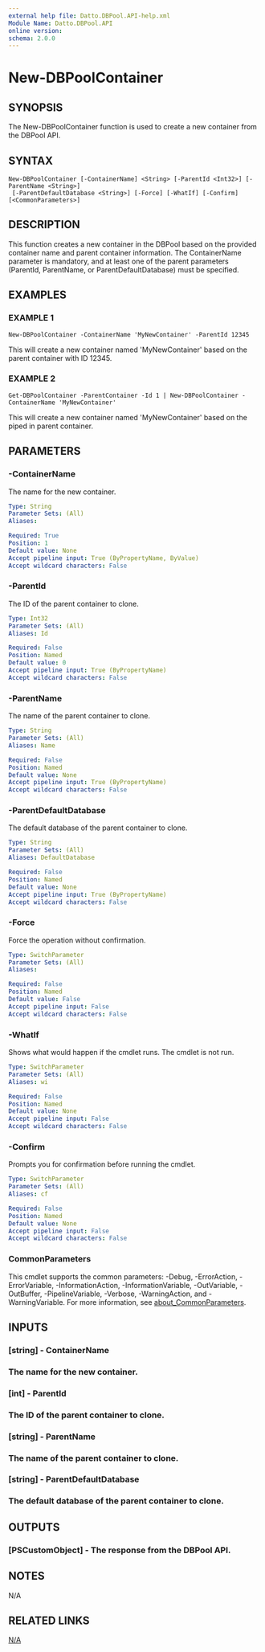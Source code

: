 ```yaml
---
external help file: Datto.DBPool.API-help.xml
Module Name: Datto.DBPool.API
online version:
schema: 2.0.0
---
```


# New-DBPoolContainer

## SYNOPSIS
The New-DBPoolContainer function is used to create a new container from the DBPool API.

## SYNTAX

```
New-DBPoolContainer [-ContainerName] <String> [-ParentId <Int32>] [-ParentName <String>]
 [-ParentDefaultDatabase <String>] [-Force] [-WhatIf] [-Confirm] [<CommonParameters>]
```

## DESCRIPTION
This function creates a new container in the DBPool based on the provided container name and parent container information.
The ContainerName parameter is mandatory, and at least one of the parent parameters (ParentId, ParentName, or ParentDefaultDatabase) must be specified.

## EXAMPLES

### EXAMPLE 1
```
New-DBPoolContainer -ContainerName 'MyNewContainer' -ParentId 12345
```

This will create a new container named 'MyNewContainer' based on the parent container with ID 12345.

### EXAMPLE 2
```
Get-DBPoolContainer -ParentContainer -Id 1 | New-DBPoolContainer -ContainerName 'MyNewContainer'
```

This will create a new container named 'MyNewContainer' based on the piped in parent container.

## PARAMETERS

### -ContainerName
The name for the new container.

```yaml
Type: String
Parameter Sets: (All)
Aliases:

Required: True
Position: 1
Default value: None
Accept pipeline input: True (ByPropertyName, ByValue)
Accept wildcard characters: False
```

### -ParentId
The ID of the parent container to clone.

```yaml
Type: Int32
Parameter Sets: (All)
Aliases: Id

Required: False
Position: Named
Default value: 0
Accept pipeline input: True (ByPropertyName)
Accept wildcard characters: False
```

### -ParentName
The name of the parent container to clone.

```yaml
Type: String
Parameter Sets: (All)
Aliases: Name

Required: False
Position: Named
Default value: None
Accept pipeline input: True (ByPropertyName)
Accept wildcard characters: False
```

### -ParentDefaultDatabase
The default database of the parent container to clone.

```yaml
Type: String
Parameter Sets: (All)
Aliases: DefaultDatabase

Required: False
Position: Named
Default value: None
Accept pipeline input: True (ByPropertyName)
Accept wildcard characters: False
```

### -Force
Force the operation without confirmation.

```yaml
Type: SwitchParameter
Parameter Sets: (All)
Aliases:

Required: False
Position: Named
Default value: False
Accept pipeline input: False
Accept wildcard characters: False
```

### -WhatIf
Shows what would happen if the cmdlet runs.
The cmdlet is not run.

```yaml
Type: SwitchParameter
Parameter Sets: (All)
Aliases: wi

Required: False
Position: Named
Default value: None
Accept pipeline input: False
Accept wildcard characters: False
```

### -Confirm
Prompts you for confirmation before running the cmdlet.

```yaml
Type: SwitchParameter
Parameter Sets: (All)
Aliases: cf

Required: False
Position: Named
Default value: None
Accept pipeline input: False
Accept wildcard characters: False
```

### CommonParameters
This cmdlet supports the common parameters: -Debug, -ErrorAction, -ErrorVariable, -InformationAction, -InformationVariable, -OutVariable, -OutBuffer, -PipelineVariable, -Verbose, -WarningAction, and -WarningVariable. For more information, see [about_CommonParameters](http://go.microsoft.com/fwlink/?LinkID=113216).

## INPUTS

### [string] - ContainerName
### The name for the new container.
### [int] - ParentId
### The ID of the parent container to clone.
### [string] - ParentName
### The name of the parent container to clone.
### [string] - ParentDefaultDatabase
### The default database of the parent container to clone.
## OUTPUTS

### [PSCustomObject] - The response from the DBPool API.
## NOTES
N/A

## RELATED LINKS

[N/A]()


